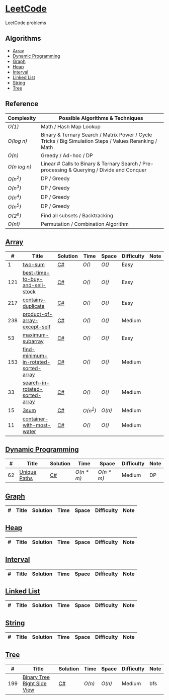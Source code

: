 # [LeetCode](https://leetcode.com/problemset/all/)
LeetCode problems

## Algorithms

* [Array](#)
* [Dynamic Programming](#)
* [Graph](#)
* [Heap](#)
* [Interval](#)
* [Linked List](#)
* [String](#)
* [Tree](#)

## Reference
| Complexity | Possible Algorithms & Techniques |
|------------|----------------------------------|
| _O(1)_ | Math / Hash Map Lookup  |
| _O(log n)_ | Binary & Ternary Search / Matrix Power / Cycle Tricks / Big Simulation Steps / Values Reranking / Math |
| _O(n)_ | Greedy / Ad-hoc / DP |
| _O(n log n)_ | Linear # Calls to Binary & Ternary Search / Pre-processing & Querying / Divide and Conquer |
| _O(n<sup>2</sup>)_ | DP / Greedy |
| _O(n<sup>3</sup>)_ | DP / Greedy |
| _O(n<sup>4</sup>)_ | DP / Greedy |
| _O(n<sup>5</sup>)_ | DP / Greedy |
| _O(2<sup>n</sup>)_ | Find all subsets / Backtracking |
| _O(n!)_ | Permutation / Combination Algorithm |

## [Array](./Array)
| # | Title | Solution | Time | Space | Difficulty | Note |
|---|-------|----------|------|-------|------------|------|
| 1 | [two-sum](https://leetcode.com/problems/two-sum/) | [C#](./Array/two-sum.cs) | _O()_ | _O()_ | Easy | |
| 121 | [best-time-to-buy-and-sell-stock](https://leetcode.com/problems/best-time-to-buy-and-sell-stock/) | [C#](./Array/best-time-to-buy-and-sell-stock.cs) | _O()_ | _O()_ | Easy | |
| 217 | [contains-duplicate](https://leetcode.com/problems/contains-duplicate/) | [C#](./Array/contains-duplicate.cs) | _O()_ | _O()_ | Easy | |
| 238 | [product-of-array-except-self](https://leetcode.com/problems/product-of-array-except-self/) | [C#](./Array/product-of-array-except-self.cs) | _O()_ | _O()_ | Medium | |
| 53 | [maximum-subarray](https://leetcode.com/problems/maximum-subarray/) | [C#](./Array/maximum-subarray.cs) | _O()_ | _O()_ | Easy | |
| 153 | [find-minimum-in-rotated-sorted-array](https://leetcode.com/problems/find-minimum-in-rotated-sorted-array/) | [C#](./Array/find-minimum-in-rotated-sorted-array.cs) | _O()_ | _O()_ | Medium | |
| 33 | [search-in-rotated-sorted-array](https://leetcode.com/problems/search-in-rotated-sorted-array/) | [C#](./Array/search-in-rotated-sorted-array.cs) | _O()_ | _O()_ | Medium | |
| 15 | [3sum](https://leetcode.com/problems/3sum/) | [C#](./Array/3sum.cs) | _O(n<sup>2</sup>)_ | _O(n)_ | Medium | |
| 11 | [container-with-most-water](https://leetcode.com/problems/container-with-most-water/) | [C#](./Array/container-with-most-water.cs) | _O()_ | _O()_ | Medium | |

## [Dynamic Programming](./Dynamic-Programming)
| # | Title | Solution | Time | Space | Difficulty | Note |
|---|-------|----------|------|-------|------------|------|
| 62 | [Unique Paths](https://leetcode.com/problems/unique-paths/) | [C#](./Dynamic-Programming/unique-paths.cs) | _O(n * m)_ | _O(n * m)_ | Medium | DP |

## [Graph](./Graph)
| # | Title | Solution | Time | Space | Difficulty | Note |
|---|-------|----------|------|-------|------------|------|

## [Heap](./Heap)
| # | Title | Solution | Time | Space | Difficulty | Note |
|---|-------|----------|------|-------|------------|------|

## [Interval](./Interval)
| # | Title | Solution | Time | Space | Difficulty | Note |
|---|-------|----------|------|-------|------------|------|

## [Linked List](./Linked-List)
| # | Title | Solution | Time | Space | Difficulty | Note |
|---|-------|----------|------|-------|------------|------|

## [String](./String)
| # | Title | Solution | Time | Space | Difficulty | Note |
|---|-------|----------|------|-------|------------|------|

## [Tree](./Tree)
| # | Title | Solution | Time | Space | Difficulty | Note |
|---|-------|----------|------|-------|------------|------|
199 | [Binary Tree Right Side View](https://leetcode.com/problems/binary-tree-right-side-view/) | [C#](./Tree/binary-tree-right-side-view.cs) | _O(n)_ | _O(n)_ | Medium | bfs |
